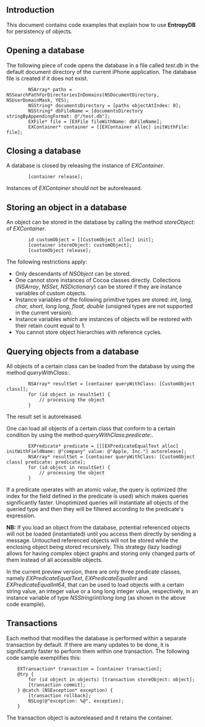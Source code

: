 ## Introduction ##

This document contains code examples that explain how to use **EntropyDB** for persistency of objects.

## Opening a database ##

The following piece of code opens the database in a file called _test.db_ in the default document directory of the current iPhone application. The database file is created if it does not exist.

```
		NSArray* paths = NSSearchPathForDirectoriesInDomains(NSDocumentDirectory, NSUserDomainMask, YES);
		NSString* documentsDirectory = [paths objectAtIndex: 0];
		NSString* dbFileName = [documentsDirectory stringByAppendingFormat: @"/test.db"];
		EXFile* file = [EXFile fileWithName: dbFileName];
		EXContainer* container = [[EXContainer alloc] initWithFile: file];
```

## Closing a database ##

A database is closed by releasing the instance of _EXContainer_.

```
		[container release];
```

Instances of _EXContainer_ should not be autoreleased.

## Storing an object in a database ##

An object can be stored in the database by calling the method _storeObject:_ of _EXContainer_.

```
		id customObject = [[CustomObject alloc] init];
		[container storeObject: customObject];
		[customObject release];
```

The following restrictions apply:
  * Only descendants of _NSObject_ can be stored.
  * One cannot store instances of Cocoa classes directly. Collections (_NSArray_, _NSSet_, _NSDictionary_) can be stored if they are instance variables of custom objects.
  * Instance variables of the following primitive types are stored: _int, long, char, short, long long, float, double_ (unsigned types are not supported in the current version).
  * Instance variables which are instances of objects will be restored with their retain count equal to 1.
  * You cannot store object hierarchies with reference cycles.

## Querying objects from a database ##

All objects of a certain class can be loaded from the database by using the method _queryWithClass:_.

```
		NSArray* resultSet = [container queryWithClass: [CustomObject class]];
		for (id object in resultSet) {
			// processing the object
		}
```

The result set is autoreleased.

One can load all objects of a certain class that conform to a certain condition by using the method _queryWithClass:predicate:_.

```
		EXPredicate* predicate = [[[EXPredicateEqualText alloc] initWithFieldName: @"company" value: @"Apple, Inc."] autorelease];
		NSArray* resultSet = [container queryWithClass: [CustomObject class] predicate: predicate];
		for (id object in resultSet) {
			// processing the object
		}
```

If a predicate operates with an atomic value, the query is optimized (the index for the field defined in the predicate is used) which makes queries significantly faster. Unoptimized queries will instantiate all objects of the queried type and then they will be filtered according to the predicate's expression.

**NB:** If you load an object from the database, potential referenced objects will not be loaded (instantiated) until you access them directly by sending a message. Untouched referenced objects will not be stored while the enclosing object being stored recursively. This strategy (lazy loading) allows for having complex object graphs and storing only changed parts of them instead of all accessible objects.

In the current preview version, there are only three predicate classes, namely _EXPredicateEqualText_, _EXPredicateEqualInt_ and _EXPredicateEqualInt64_, that can be used to load objects with a certain string value, an integer value or a long long integer value, respectively, in an instance variable of type _NSString_/_int_/_long long_ (as shown in the above code example).

## Transactions ##

Each method that modifies the database is performed within a separate transaction by default. If there are many updates to be done, it is significantly faster to perform them within one transaction. The following code sample exemplifies this:

```
	EXTransaction* transaction = [container transaction];
	@try {
		for (id object in objects) [transaction storeObject: object];
		[transaction commit];
	} @catch (NSException* exception) {
		[transaction rollback];
		NSLog(@"exception: %@", exception);
	}
```

The transaction object is autoreleased and it retains the container.